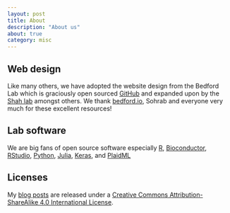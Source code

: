 ```yaml
---
layout: post
title: About
description: "About us"
about: true
category: misc
---
```


## Web design

Like many others, we have adopted the website design from the Bedford Lab which is graciously open sourced [GitHub](https://github.com/blab) and expanded upon by the [Shah lab](https://www.mskcc.org/profile/sohrab-shah) amongst others.  We thank [bedford.io](http://bedford.io), Sohrab and everyone very much for these excellent resources! 

## Lab software

We are big fans of open source software especially [R](https://www.r-project.org/), [Bioconductor](https://www.bioconductor.org/),  [RStudio](https://www.rstudio.com/), 
[Python](https://www.python.org/), [Julia](https://julialang.org/), [Keras](https://keras.io/), and [PlaidML](https://plaidml.readthedocs.io/en/latest/)

## Licenses

My [blog posts](/post/) are released under a [Creative Commons Attribution-ShareAlike 4.0 International License](http://creativecommons.org/licenses/by-sa/4.0/).

<center>
<i class="fab fa-creative-commons fa-2x"></i><i class="fab fa-creative-commons-by fa-2x"></i><i class="fab fa-creative-commons-sa fa-2x"></i>
</center>
